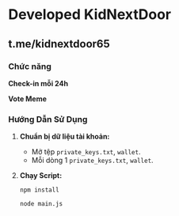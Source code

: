# Developed KidNextDoor

## t.me/kidnextdoor65

### Chức năng
**Check-in mỗi 24h**

**Vote Meme**

### Hướng Dẫn Sử Dụng
1.  **Chuẩn bị dữ liệu tài khoản:**
    * Mở tệp `private_keys.txt`, `wallet`.
    * Mỗi dòng 1 `private_keys.txt`, `wallet`.
3.  **Chạy Script:**

        npm install
    
        node main.js
